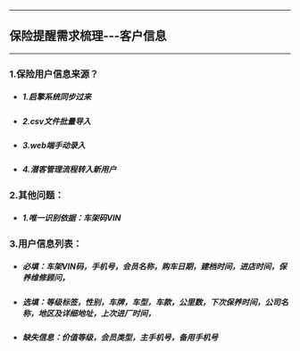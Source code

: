 -----------------
## 保险提醒需求梳理---客户信息
------------------
    
### 1.保险用户信息来源？
- ##### 1.启擎系统同步过来
- ##### 2.csv文件批量导入
- ##### 3.web端手动录入
- ##### 4.潜客管理流程转入新用户

### 2.其他问题：
 - ##### 1.唯一识别依据：车架码VIN  
 
### 3.用户信息列表：
 - ##### 必填：车架VIN码，手机号，会员名称，购车日期，建档时间，进店时间，保养维修顾问，
 - ##### 选填：等级标签，性别，车牌，车型，车款，公里数，下次保养时间，公司名称，地区及详细地址，上次进厂时间，
 - ##### 缺失信息：价值等级，会员类型，主手机号，备用手机号
